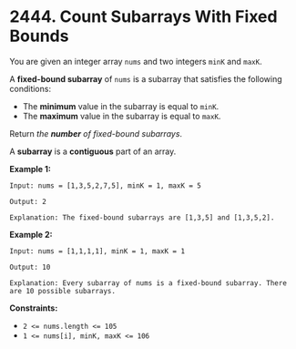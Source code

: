 # 2444. Count Subarrays With Fixed Bounds

You are given an integer array `nums` and two integers `minK` and `maxK`.

A **fixed-bound subarray** of `nums` is a subarray that satisfies the following conditions:

*   The **minimum** value in the subarray is equal to `minK`.
*   The **maximum** value in the subarray is equal to `maxK`.

Return _the **number** of fixed-bound subarrays_.

A **subarray** is a **contiguous** part of an array.

**Example 1:**

```
Input: nums = [1,3,5,2,7,5], minK = 1, maxK = 5

Output: 2

Explanation: The fixed-bound subarrays are [1,3,5] and [1,3,5,2].
```

**Example 2:**

```
Input: nums = [1,1,1,1], minK = 1, maxK = 1

Output: 10

Explanation: Every subarray of nums is a fixed-bound subarray. There are 10 possible subarrays.
```

**Constraints:**

*   `2 <= nums.length <= 105`
*   `1 <= nums[i], minK, maxK <= 106`